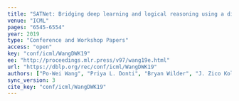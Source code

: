 ```yaml
---
title: "SATNet: Bridging deep learning and logical reasoning using a differentiable satisfiability solver."
venue: "ICML"
pages: "6545-6554"
year: 2019
type: "Conference and Workshop Papers"
access: "open"
key: "conf/icml/WangDWK19"
ee: "http://proceedings.mlr.press/v97/wang19e.html"
url: "https://dblp.org/rec/conf/icml/WangDWK19"
authors: ["Po-Wei Wang", "Priya L. Donti", "Bryan Wilder", "J. Zico Kolter"]
sync_version: 3
cite_key: "conf/icml/WangDWK19"
---
```


